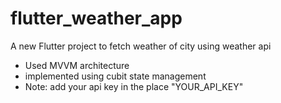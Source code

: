 # flutter_weather_app

A new Flutter project to fetch weather of city using weather api 

- Used MVVM architecture
- implemented using cubit state management
- Note: add your api key in the place "YOUR_API_KEY"
